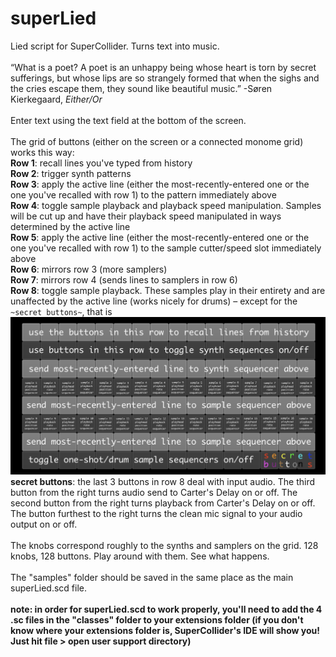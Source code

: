# superLied

Lied script for SuperCollider. Turns text into music. <br>
<br>
“What is a poet? A poet is an unhappy being whose heart is torn by secret sufferings, but whose lips are so strangely formed that when the sighs and the cries escape them, they sound like beautiful music.”
-Søren Kierkegaard, *Either/Or*
<br><br>
Enter text using the text field at the bottom of the screen.
<br><br>
The grid of buttons (either on the screen or a connected monome grid) works this way:<br>
<b>Row 1</b>: recall lines you've typed from history<br>
<b>Row 2</b>: trigger synth patterns<br>
<b>Row 3</b>: apply the active line (either the most-recently-entered one or the one you've recalled with row 1) to the pattern immediately above<br>
<b>Row 4</b>: toggle sample playback and playback speed manipulation. Samples will be cut up and have their playback speed manipulated in ways determined by the active line<br>
<b>Row 5</b>: apply the active line (either the most-recently-entered one or the one you've recalled with row 1) to the sample cutter/speed slot immediately above<br>
<b>Row 6</b>: mirrors row 3 (more samplers)<br>
<b>Row 7</b>: mirrors row 4 (sends lines to samplers in row 6)<br>
<b>Row 8</b>: toggle sample playback. These samples play in their entirety and are unaffected by the active line (works nicely for drums) – except for the `~secret buttons~`, that is
<br>
![](sLgriDoc.png)
<br>
<b>secret buttons</b>: the last 3 buttons in row 8 deal with input audio. The third button from the right turns audio send to Carter's Delay on or off. The second button from the right turns playback from Carter's Delay on or off. The button furthest to the right turns the clean mic signal to your audio output on or off.
<br><br>
The knobs correspond roughly to the synths and samplers on the grid. 128 knobs, 128 buttons. Play around with them. See what happens.
<br><br>
The "samples" folder should be saved in the same place as the main superLied.scd file.
<br><br>
<b>note: in order for superLied.scd to work properly, you'll need to add the 4 .sc files in the "classes" folder to your extensions folder (if you don't know where your extensions folder is, SuperCollider's IDE will show you! Just hit file > open user support directory)</b>
